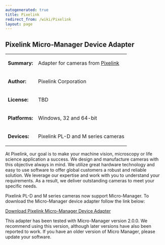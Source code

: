 ```yaml
---
autogenerated: true
title: Pixelink
redirect_from: /wiki/Pixelink
layout: page
---
```


## Pixelink Micro-Manager Device Adapter

<table>
<tr>
<td markdown="1">

**Summary:**

</td>
<td markdown="1">

Adapter for cameras from [Pixelink](http://www.pixelink.com)

</td>
</tr>
<tr>
<td markdown="1">

**Author:**

</td>
<td markdown="1">

Pixelink Corporation

</td>
</tr>
<tr>
<td markdown="1">

**License:**

</td>
<td markdown="1">

TBD

</td>
</tr>
<tr>
<td markdown="1">

**Platforms:**

</td>
<td markdown="1">

Windows, 32 and 64-bit

</td>
</tr>
<tr>
<td markdown="1">

**Devices:**

</td>
<td markdown="1">

Pixelink PL-D and M series cameras

</td>
</tr>
</table>

At Pixelink, our goal is to make your machine vision, microscopy or life
science application a success. We design and manufacture cameras with
this objective always in mind. We utilize great hardware technology and
easy to use software to offer global customers a robust and reliable
solution. We leverage our expertise and work with you to understand your
requirements. As a result, we deliver outstanding cameras to meet your
specific needs.

Pixelink PL-D and M series cameras now support Micro-Manager. To
download the Micro-Manager device adapter follow the link below:

[Download Pixelink Micro-Manager Device
Adapter](https://storage.googleapis.com/files.pixelink.com/uploads/Misc/Micro-Manager%202.0.0.zip)

This adapter has been tested with Micro-Manager version 2.0.0.
We recommend using this version, although later versions have also been
reported to work. If you have an older version of Micro Manager, please
update your software.
